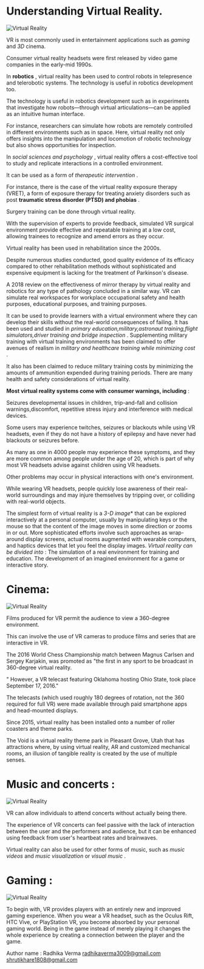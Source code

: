 # Understanding Virtual Reality.

![Virtual Reality](https://encrypted-tbn0.gstatic.com/images?q=tbn:ANd9GcTZxUh9dKsO7M_oC4TVxGWPH39__cy7QgSXoAQplSsqusHS93pRbA)

VR is most commonly used in entertainment applications such as *gaming* and *3D* cinema.

Consumer virtual reality headsets were first released by video game companies in the early-mid 1990s. 

In **robotics** , virtual reality has been used to control robots in telepresence and telerobotic systems.
The technology is useful in robotics development too.

The technology is useful in robotics development such as in experiments that investigate how robots—through virtual articulations—can be applied as an intuitive human interface.

For instance, researchers can simulate how robots are remotely controlled in different environments such as in space.
Here, virtual reality not only offers insights into the manipulation and locomotion of robotic technology but also shows opportunities for inspection.

In *social sciences and psychology* , virtual reality offers a cost-effective tool to study and replicate interactions in a controlled environment.

It can be used as a form of *therapeutic intervention* .

For instance, there is the case of the virtual reality exposure therapy (VRET), a form of exposure therapy for treating anxiety disorders such as post **traumatic stress disorder (PTSD) and phobias** .

Surgery training can be done through virtual reality.

With the supervision of experts to provide feedback, simulated VR surgical environment provide effective and repeatable training at a low cost, allowing trainees to recognize and amend errors as they occur.

Virtual reality has been used in rehabilitation since the 2000s.

Despite numerous studies conducted, good quality evidence of its efficacy compared to other rehabilitation methods without sophisticated and expensive equipment is lacking for the treatment of Parkinson's disease.

A 2018 review on the effectiveness of mirror therapy by virtual reality and robotics for any type of pathology concluded in a similar way.
VR can simulate real workspaces for workplace occupational safety and health purposes, educational purposes, and training purposes.

It can be used to provide learners with a virtual environment where they can develop their skills without the real-world consequences of failing.
It has been used and studied in *primary education,military,astronaut training,flight simulators,driver training and bridge inspection* .
Supplementing military training with virtual training environments has been claimed to offer avenues of realism in *military and healthcare training while minimizing cost* .

It also has been claimed to reduce military training costs by minimizing the amounts of ammunition expended during training periods.
There are many health and safety considerations of virtual reality.

**Most virtual reality systems come with consumer warnings, including** :

Seizures developmental issues in children, trip-and-fall and collision warnings,discomfort, repetitive stress injury and interference with medical devices.

Some users may experience twitches, seizures or blackouts while using VR headsets, even if they do not have a history of epilepsy and have never had blackouts or seizures before. 

As many as one in 4000 people may experience these symptoms, and they are more common among people under the age of 20, which is part of why most VR headsets advise against children using VR headsets. 

Other problems may occur in physical interactions with one's environment.

While wearing VR headsets, people quickly lose awareness of their real-world surroundings and may injure themselves by tripping over, or colliding with real-world objects.

The simplest form of virtual reality is a *3-D image** that can be explored interactively at a personal computer, usually by manipulating keys or the mouse so that the content of the image moves in some direction or zooms in or out.
More sophisticated efforts involve such approaches as wrap-around display screens, actual rooms augmented with wearable computers, and haptics devices that let you feel the display images.
*Virtual reality can be divided into* :
The simulation of a real environment for training and education.
The development of an imagined environment for a game or interactive story.

# Cinema:

![Virtual Reality](https://www.meta-media.fr/files/2016/06/home-img.jpg)

Films produced for VR permit the audience to view a 360-degree environment.

This can involve the use of VR cameras to produce films and series that are interactive in VR.

The 2016 World Chess Championship match between Magnus Carlsen and Sergey Karjakin, was promoted as "the first in any sport to be broadcast in 360-degree virtual reality.

" However, a VR telecast featuring Oklahoma hosting Ohio State, took place September 17, 2016."

The telecasts (which used roughly 180 degrees of rotation, not the 360 required for full VR) were made available through paid smartphone apps and head-mounted displays.

Since 2015, virtual reality has been installed onto a number of roller coasters and theme parks.

The Void is a virtual reality theme park in Pleasant Grove, Utah that has attractions where, by using virtual reality, AR and customized mechanical rooms, an illusion of tangible reality is created by the use of multiple senses.

# Music and concerts :

![Virtual Reality](https://encrypted-tbn0.gstatic.com/images?q=tbn:ANd9GcQrWot8rzWHQ4GkGjPWyyyaE0HUbwiW6V0H6jsLV0V91GLDRU3H)

VR can allow individuals to attend concerts without actually being there.

 The experience of VR concerts can feel passive with the lack of interaction between the user and the performers and audience, but it can be enhanced using feedback from user's heartbeat rates and brainwaves.
 
 Virtual reality can also be used for other forms of music, such as *music videos* and *music visualization* or *visual music* .
 
 # Gaming :
 
 ![Virtual Reality](https://encrypted-tbn0.gstatic.com/images?q=tbn:ANd9GcRspLPF_0Sw04g8qOPPYFGfm_bKRJq0NMDHYTqZeqQBQB78nDWtdQ)
 
 To begin with, VR provides players with an entirely new and improved gaming experience. 
 When you wear a VR headset, such as the Oculus Rift, HTC Vive, or PlayStation VR, you become absorbed by your personal gaming world.
 Being in the game instead of merely playing it changes the whole experience by creating a connection between the player and the game.
 

 Author name : Radhika Verma
 radhikaverma3009@gmail.com
 shrutikhare1808@gmail.com
 
 
